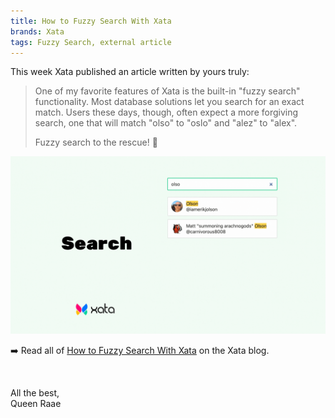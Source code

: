 ```yaml
---
title: How to Fuzzy Search With Xata
brands: Xata
tags: Fuzzy Search, external article
---
```


This week Xata published an article written by yours truly:

> One of my favorite features of Xata is the built-in "fuzzy search" functionality. Most database solutions let you search for an exact match. Users these days, though, often expect a more forgiving search, one that will match "olso" to "oslo" and "alez" to "alex".
>
> Fuzzy search to the rescue! 💪

![The difference in results with fuzzy search enabled and disabled](./xata-fuzzy-search-on-off.gif)

➡️ Read all of [How to Fuzzy Search With Xata](https://xata.io/blog/how-to-fuzzy-search-with-xata) on the Xata blog.

&nbsp;

All the best,\
Queen Raae
